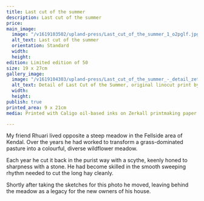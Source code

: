 ```yaml
---
title: Last cut of the summer
description: Last cut of the summer
price: 
main_image:
  image: "/v1619103502/upland-press/Last_cut_of_the_summer_1_o2pglf.jpg"
  alt_text: Last cut of the summer
  orientation: Standard
  width: 
  height: 
edition: Limited edition of 50
size: 19 x 27cm
gallery_image:
  image: "/v1619104303/upland-press/Last_cut_of_the_summer_-_detail_zet9bh.jpg"
  alt_text: Detail of Last Cut of the Summer, original linocut print by Toby Travis
  width: 
  height: 
publish: true
printed_area: 9 x 21cm
media: Printed with Caligo oil-based inks on Zerkall printmaking paper

---
```

My friend Rhuari lived opposite a steep meadow in the Fellside area of Kendal. Over the years he had worked to transform a grass-dominated pasture into a colourful, diverse wildflower meadow.

Each year he cut it back in the purist way with a scythe, keenly honed to sharpness with a stone. He had become skilled in the smooth sweeping rhythm needed to cut the long hay cleanly.

Shortly after taking the sketches for this photo he moved, leaving behind the meadow as a  legacy for the new owners of his house.